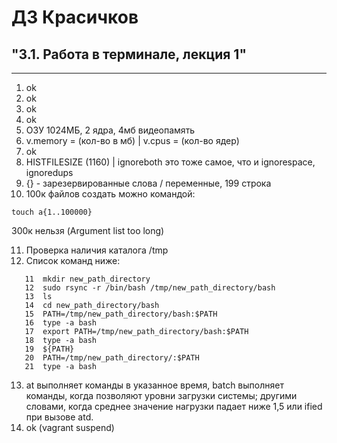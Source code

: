 # ДЗ Красичков  
## "3.1. Работа в терминале, лекция 1"
___

1. ok
2. ok
3. ok
4. ok 
5. ОЗУ 1024МБ, 2 ядра, 4мб видеопамять
6. v.memory = (кол-во в мб)  |  v.cpus = (кол-во ядер)  
7. ok
8.  HISTFILESIZE (1160) |  ignoreboth это тоже самое, что и  ignorespace, ignoredups
9. {} - зарезервированные слова / переменные, 199 строка
10. 100к файлов создать можно командой:
```
touch a{1..100000}
```
300к нельзя (Argument list too long)

11. Проверка наличия каталога /tmp
12. Список команд ниже:
```
   11  mkdir new_path_directory
   12  sudo rsync -r /bin/bash /tmp/new_path_directory/bash 
   13  ls
   14  cd new_path_directory/bash 
   15  PATH=/tmp/new_path_directory/bash:$PATH
   16  type -a bash
   17  export PATH=/tmp/new_path_directory/bash:$PATH
   18  type -a bash
   19  ${PATH}
   20  PATH=/tmp/new_path_directory/:$PATH
   21  type -a bash
```
13. at выполняет команды в указанное время, batch выполняет команды, когда позволяют уровни загрузки системы; другими словами, когда среднее значение нагрузки падает ниже 1,5 или ified при вызове atd.
14. ok (vagrant suspend)
